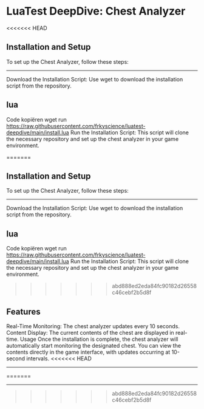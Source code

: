 # LuaTest DeepDive: Chest Analyzer


<<<<<<< HEAD

## Installation and Setup
To set up the Chest Analyzer, follow these steps: 

___________________________________________________________________________________________
Download the Installation Script: Use wget to download the installation script from the repository.

## lua
Code kopiëren
wget run https://raw.githubusercontent.com/frkyscience/luatest-deepdive/main/install.lua
Run the Installation Script: This script will clone the necessary repository and set up the chest analyzer in your game environment.

=======

## Installation and Setup
To set up the Chest Analyzer, follow these steps: 

___________________________________________________________________________________________
Download the Installation Script: Use wget to download the installation script from the repository.

## lua
Code kopiëren
wget run https://raw.githubusercontent.com/frkyscience/luatest-deepdive/main/install.lua
Run the Installation Script: This script will clone the necessary repository and set up the chest analyzer in your game environment.

>>>>>>> abd888ed2eda84fc90182d26558c46cebf2b5d8f
## Features
Real-Time Monitoring: The chest analyzer updates every 10 seconds.
Content Display: The current contents of the chest are displayed in real-time.
Usage
Once the installation is complete, the chest analyzer will automatically start monitoring the designated chest. You can view the contents directly in the game interface, with updates occurring at 10-second intervals.
<<<<<<< HEAD
-- -- -- -- -- -- -- -- -- -- -- -- -- -- -- -- -- -- -- -- -- -- -- -- 
=======
-- -- -- -- -- -- -- -- -- -- -- -- -- -- -- -- -- -- -- -- -- -- -- -- 
>>>>>>> abd888ed2eda84fc90182d26558c46cebf2b5d8f
